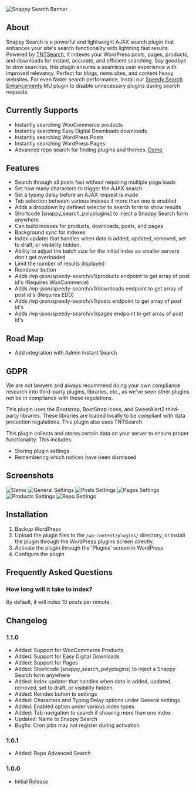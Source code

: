 ![Snappy Search Banner](.wordpress-org/banner-1880x609.png)
## About

Snappy Search is a powerful and lightweight AJAX search plugin that enhances your site's search functionality with lightning fast results. Powered by [TNTSearch](https://github.com/teamtnt/tntsearch), it indexes your WordPress posts, pages, products, and downloads for instant, accurate, and efficient searching. Say goodbye to slow searches, this plugin ensures a seamless user experience with improved relevancy. Perfect for blogs, news sites, and content heavy websites. For even faster search performance, install our [Speedy Search Enhancements](https://www.polyplugins.com/product/snappy-search-enhancements/) MU plugin to disable unnecessary plugins during search requests.

## Currently Supports

* Instantly searching WooCommerce products
* Instantly searching Easy Digital Downloads downloads
* Instantly searching WordPress Posts
* Instantly searching WordPress Pages
* Advanced repo search for finding plugins and themes. [Demo](https://www.polyplugins.com/repo-search/)

## Features

* Search through all posts fast without requiring multiple page loads
* Set how many characters to trigger the AJAX search
* Set a typing delay before an AJAX request is made
* Tab selection between various indexes if more than one is enabled
* Adds a dropdown by defined selector to search form to show results
* Shortcode [snappy_search_polyplugins] to inject a Snappy Search form anywhere
* Can build indexes for products, downloads, posts, and pages
* Background sync for indexes
* Index updater that handles when data is added, updated, removed, set to draft, or visibility hidden.
* Ability to adjust the batch size for the initial index so smaller servers don't get overloaded
* Limit the number of results displayed
* Reindexer button
* Adds /wp-json/speedy-search/v1/products endpoint to get array of post id's (Requires WooCommerce)
* Adds /wp-json/speedy-search/v1/downloads endpoint to get array of post id's (Requires EDD)
* Adds /wp-json/speedy-search/v1/posts endpoint to get array of post id's
* Adds /wp-json/speedy-search/v1/pages endpoint to get array of post id's

## Road Map

* Add integration with Admin Instant Search

## GDPR

We are not lawyers and always recommend doing your own compliance research into third-party plugins, libraries, etc., as we've seen other plugins not be in compliance with these regulations.

This plugin uses the Bootstrap, BootStrap Icons, and SweetAlert2 third-party libraries. These libraries are loaded locally to be compliant with data protection regulations. This plugin also uses TNTSearch.

This plugin collects and stores certain data on your server to ensure proper functionality. This includes:

* Storing plugin settings
* Remembering which notices have been dismissed

## Screenshots

![Demo](.wordpress-org/screenshot-1.jpg)
![General Settings](.wordpress-org/screenshot-2.jpg)
![Posts Settings](.wordpress-org/screenshot-3.jpg)
![Pages Settings](.wordpress-org/screenshot-4.jpg)
![Products Settings](.wordpress-org/screenshot-5.jpg)
![Repo Settings](.wordpress-org/screenshot-6.jpg)

## Installation

1. Backup WordPress
2. Upload the plugin files to the `/wp-content/plugins/` directory, or install the plugin through the WordPress plugins screen directly.
3. Activate the plugin through the 'Plugins' screen in WordPress
4. Configure the plugin

## Frequently Asked Questions

### How long will it take to index?

By default, it will index 10 posts per minute.

## Changelog

### 1.1.0
- Added: Support for WooCommerce Products
- Added: Support for Easy Digital Downloads
- Added: Support for Pages
- Added: Shortcode [snappy_search_polyplugins] to inject a Snappy Search form anywhere
- Added: Index updater that handles when data is added, updated, removed, set to draft, or visibility hidden.
- Added: Reindex button to settings
- Added: Characters and Typing Delay options under General settings
- Added: Enabled option under various index types
- Added: Tab navigation to search if showing more than one index
- Updated: Name to Snappy Search
- Bugfix: Cron jobs may not register during activation

### 1.0.1
- Added: Repo Advanced Search

### 1.0.0
- Initial Release